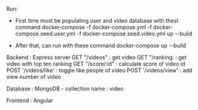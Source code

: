 Run:
- First time must be populating user and video database with thest command 
    docker-compose -f docker-compose.yml -f docker-compose.seed.user.yml -f docker-compose.seed.video.yml up --build

- After that, can run with these command 
    docker-compose up --build

Backend : Express server
    GET "/videos" : get video
    GET "/ranking: : get video with top ten ranking
    GET "/score/:id" : calculate score of video id
    POST '/videos/like' : toggle like people of video
    POST '/videos/view' : add view number of video


Database : MongoDB
    - collection name : video

Frontend : Angular